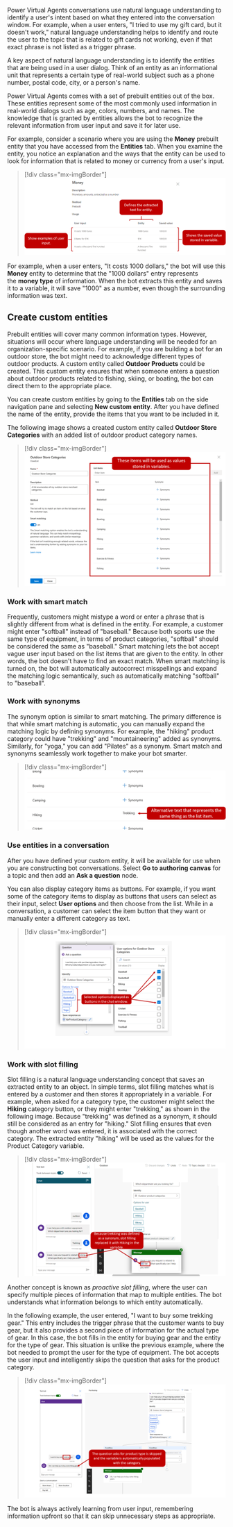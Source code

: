 Power Virtual Agents conversations use natural language understanding to identify a user's intent based on what they entered into the conversation window. For example, when a user enters, "I tried to use my gift card, but it doesn't work," natural language understanding helps to identify and route the user to the topic that is related to gift cards not working, even if that exact phrase is not listed as a trigger phrase.

A key aspect of natural language understanding is to identify the entities that are being used in a user dialog. Think of an entity as an informational unit that represents a certain type of real-world subject such as a phone number, postal code, city, or a person's name.

Power Virtual Agents comes with a set of prebuilt entities out of the box. These entities represent some of the most commonly used information in real-world dialogs such as age, colors, numbers, and names. The knowledge that is granted by entities allows the bot to recognize the relevant information from user input and save it for later use.

For example, consider a scenario where you are using the **Money** prebuilt entity that you have accessed from the **Entities** tab. When you examine the entity, you notice an explanation and the ways that the entity can be used to look for information that is related to money or currency from a user's input.

> [!div class="mx-imgBorder"]
> [![Money entity shows examples of user input, defines the extracted text for entity, and shows the saved value that is stored in the variable.](../media/4-1.png)](../media/4-1.png#lightbox)

For example, when a user enters, "It costs 1000 dollars," the bot will use this **Money** entity to determine that the "1000 dollars" entry represents the **money type** of information. When the bot extracts this entity and saves it to a variable, it will save "1000" as a number, even though the surrounding information was text.

## Create custom entities

Prebuilt entities will cover many common information types. However, situations will occur where language understanding will be needed for an organization-specific scenario. For example, if you are building a bot for an outdoor store, the bot might need to acknowledge different types of outdoor products. A custom entity called **Outdoor Products** could be created. This custom entity ensures that when someone enters a question about outdoor products related to fishing, skiing, or boating, the bot can direct them to the appropriate place.

You can create custom entities by going to the **Entities** tab on the side navigation pane and selecting **New custom entity**. After you have defined the name of the entity, provide the items that you want to be included in it.

The following image shows a created custom entity called **Outdoor Store Categories** with an added list of outdoor product category names.

> [!div class="mx-imgBorder"]
> [![List items to use as values stored in variables.](../media/4-2.png)](../media/4-2.png#lightbox)

### Work with smart match

Frequently, customers might mistype a word or enter a phrase that is slightly different from what is defined in the entity. For example, a customer might enter "softball" instead of "baseball." Because both sports use the same type of equipment, in terms of product categories, "softball" should be considered the same as "baseball." Smart matching lets the bot accept vague user input based on the list items that are given to the entity. In other words, the bot doesn't have to find an exact match. When smart matching is turned on, the bot will automatically autocorrect misspellings and expand the matching logic semantically, such as automatically matching "softball" to "baseball".

### Work with synonyms

The synonym option is similar to smart matching. The primary difference is that while smart matching is automatic, you can manually expand the matching logic by defining synonyms. For example, the "hiking" product category could have "trekking" and "mountaineering" added as synonyms. Similarly, for "yoga," you can add "Pilates" as a synonym. Smart match and synonyms seamlessly work together to make your bot smarter.

> [!div class="mx-imgBorder"]
> [![Trekking as alternative text that represents the same thing as the list item.](../media/4-3.png)](../media/4-3.png#lightbox)

### Use entities in a conversation

After you have defined your custom entity, it will be available for use when you are constructing bot conversations. Select **Go to authoring canvas** for a topic and then add an **Ask a question** node.

You can also display category items as buttons. For example, if you want some of the category items to display as buttons that users can select as their input, select **User options** and then choose from the list. While in a conversation, a customer can select the item button that they want or manually enter a different category as text.

> [!div class="mx-imgBorder"]
> [![Selected options displayed as buttons in the chat window.](../media/4-4.png)](../media/4-4.png#lightbox)

### Work with slot filling

Slot filling is a natural language understanding concept that saves an extracted entity to an object. In simple terms, slot filling matches what is entered by a customer and then stores it appropriately in a variable. For example, when asked for a category type, the customer might select the **Hiking** category button, or they might enter "trekking," as shown in the following image. Because "trekking" was defined as a synonym, it should still be considered as an entry for "hiking." Slot filling ensures that even though another word was entered, it is associated with the correct category. The extracted entity "hiking" will be used as the values for the Product Category variable.

> [!div class="mx-imgBorder"]
> [![Because trekking was defined as a synonym, slot filling replaced it with Hiking in the variable.](../media/4-5.png)](../media/4-5.png#lightbox)

Another concept is known as *proactive slot filling*, where the user can specify multiple pieces of information that map to multiple entities. The bot understands what information belongs to which entity automatically.

In the following example, the user entered, "I want to buy some trekking gear." This entry includes the trigger phrase that the customer wants to buy gear, but it also provides a second piece of information for the actual type of gear. In this case, the bot fills in the entity for buying gear and the entity for the type of gear. This situation is unlike the previous example, where the bot needed to prompt the user for the type of equipment. The bot accepts the user input and intelligently skips the question that asks for the product category.

> [!div class="mx-imgBorder"]
> [![The question that asks for product type is skipped and the variable is automatically populated with the category.](../media/4-6.png)](../media/4-6.png#lightbox)

The bot is always actively learning from user input, remembering information upfront so that it can skip unnecessary steps as appropriate.
